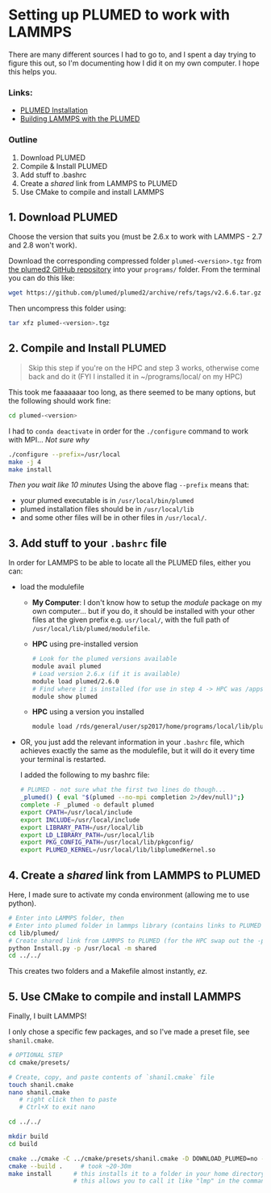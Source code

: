 # Setting up PLUMED to work with LAMMPS

There are many different sources I had to go to, and I spent a day trying to figure this out, so I'm documenting how I did it on my own computer. I hope this helps you.

### Links:

- [PLUMED Installation](https://www.plumed.org/doc-v2.8/user-doc/html/_installation.html#installingonacluster)
- [Building LAMMPS with the PLUMED](https://docs.lammps.org/Build_extras.html#plumed)


### Outline

1. Download PLUMED
2. Compile & Install PLUMED
3. Add stuff to .bashrc
4. Create a _shared_ link from LAMMPS to PLUMED
5. Use CMake to compile and install LAMMPS

## 1. Download PLUMED

Choose the version that suits you (must be 2.6.x to work with LAMMPS - 2.7 and 2.8 won't work).

Download the corresponding compressed folder `plumed-<version>.tgz` from [the plumed2 GitHub repository](https://github.com/plumed/plumed2/releases) into your `programs/` folder. From the terminal you can do this like:

```bash
wget https://github.com/plumed/plumed2/archive/refs/tags/v2.6.6.tar.gz
```

Then uncompress this folder using:

```bash
tar xfz plumed-<version>.tgz
```

## 2. Compile and Install PLUMED

> Skip this step if you're on the HPC and step 3 works, otherwise come back and do it (FYI I installed it in ~/programs/local/ on my HPC)

This took me faaaaaaar too long, as there seemed to be many options, but the following should work fine:

```bash
cd plumed-<version>
```
I had to `conda deactivate` in order for the `./configure` command to work with MPI... _Not sure why_
```bash
./configure --prefix=/usr/local
make -j 4
make install
```

_Then you wait like 10 minutes_ Using the above flag `--prefix` means that:

- your plumed executable is in `/usr/local/bin/plumed`
- plumed installation files should be in `/usr/local/lib` 
- and some other files will be in other files in `/usr/local/`. 

## 3. Add stuff to your `.bashrc` file

In order for LAMMPS to be able to locate all the PLUMED files, either you can:

- load the modulefile
    
    - **My Computer**: I don't know how to setup the _module_ package on my own computer... but if you do, it should be installed with your other files at the given prefix e.g. `usr/local/`, with the full path of `/usr/local/lib/plumed/modulefile`.
    - **HPC** using pre-installed version
    
        ```bash
        # Look for the plumed versions available
        module avail plumed
        # Load version 2.6.x (if it is available)
        module load plumed/2.6.0
        # Find where it is installed (for use in step 4 -> HPC was /apps/plumed/2.6.0/)
        module show plumed
        ```
    - **HPC** using a version you installed
    
        ```bash
        module load /rds/general/user/sp2017/home/programs/local/lib/plumed/modulefile
        ```

- OR, you just add the relevant information in your `.bashrc` file, which achieves exactly the same as the modulefile, but it will do it every time your terminal is restarted.

    I added the following to my bashrc file:

    ```bash
    # PLUMED - not sure what the first two lines do though...
    _plumed() { eval "$(plumed --no-mpi completion 2>/dev/null)";}
    complete -F _plumed -o default plumed
    export CPATH=/usr/local/include
    export INCLUDE=/usr/local/include
    export LIBRARY_PATH=/usr/local/lib
    export LD_LIBRARY_PATH=/usr/local/lib
    export PKG_CONFIG_PATH=/usr/local/lib/pkgconfig/
    export PLUMED_KERNEL=/usr/local/lib/libplumedKernel.so
    ```

## 4. Create a _shared_ link from LAMMPS to PLUMED

Here, I made sure to activate my conda environment (allowing me to use python).

```bash
# Enter into LAMMPS folder, then
# Enter into plumed folder in lammps library (contains links to PLUMED library)
cd lib/plumed/
# Create shared link from LAMMPS to PLUMED (for the HPC swap out the -p flag value to "/apps/plumed/2.6.0/")
python Install.py -p /usr/local -m shared
cd ../../
```

This creates two folders and a Makefile almost instantly, *ez.*

## 5. Use CMake to compile and install LAMMPS

Finally, I built LAMMPS! 

I only chose a specific few packages, and so I've made a preset file, see `shanil.cmake`.

```bash
# OPTIONAL STEP
cd cmake/presets/

# Create, copy, and paste contents of `shanil.cmake` file
touch shanil.cmake
nano shanil.cmake 
   # right click then to paste
   # Ctrl+X to exit nano

cd ../../
```

```bash
mkdir build
cd build

cmake ../cmake -C ../cmake/presets/shanil.cmake -D DOWNLOAD_PLUMED=no -D PLUMED_MODE=shared
cmake --build .		# took ~20-30m
make install      # this installs it to a folder in your home directory, i.e. ~/.local/bin/lmp
                  # this allows you to call it like "lmp" in the command line
```
